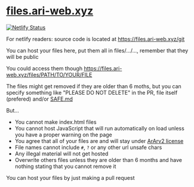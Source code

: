 # [files.ari-web.xyz](https://files.ari-web.xyz)

[![Netlify Status](https://api.netlify.com/api/v1/badges/45b95d96-66aa-4e1d-b966-ce8fa2ed3188/deploy-status)](https://app.netlify.com/sites/files-ari-web-xyz/deploys)

For netlify readers: source code is located at https://files.ari-web.xyz/git

You can host your files here, put them all in
files/.../..., remember that they will be public

You could access them though https://files.ari-web.xyz/files/PATH/TO/YOUR/FILE

The files might get removed if they are older than 6 moths, but
you can specify something like "PLEASE DO NOT DELETE" in the PR, file itself (prefered)
and/or [SAFE.md](/SAFE.md)

But...

- You cannot make index.html files
- You cannot host JavaScript that will run automatically on load unless you have a proper warning on the page
- You agree that all of your files are and will stay under [ArArv2 license](/LICENSE)
- File names cannot include `#`, `?` or any other url unsafe chars
- Any illegal material will not get hosted
- Overwrite others files unless they are older than 6 months and have nothing stating that you cannot remove it

You can host your files by just making a pull request
